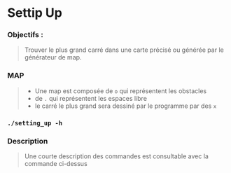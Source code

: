 # Settip Up

### Objectifs :
>Trouver le plus grand carré dans une carte précisé ou générée par le générateur de map.

### MAP
> - Une map est composée de  `o` qui représentent les obstacles
> - de  `.` qui représentent les espaces libre
> - le carré le plus grand sera dessiné par le programme par des `x`

### `./setting_up -h`

### Description
> Une courte description des commandes est consultable avec la commande ci-dessus



